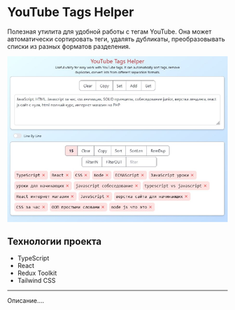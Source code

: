# YouTube Tags Helper

Полезная утилита для удобной работы с тегам YouTube. Она может автоматически сортировать теги, удалять дубликаты, преобразовывать списки из разных форматов разделения.

![preview](docs/assets/preview.jpg)


## Технологии проекта

- TypeScript
- React
- Redux Toolkit
- Tailwind CSS

---

Описание....
